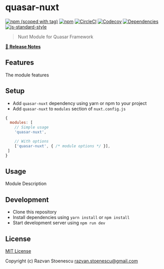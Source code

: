 # quasar-nuxt
[![npm (scoped with tag)](https://img.shields.io/npm/v/quasar-nuxt/latest.svg?style=flat-square)](https://npmjs.com/package/quasar-nuxt)
[![npm](https://img.shields.io/npm/dt/quasar-nuxt.svg?style=flat-square)](https://npmjs.com/package/quasar-nuxt)
[![CircleCI](https://img.shields.io/circleci/project/github/quasarframework/quasar-nuxt.svg?style=flat-square)](https://circleci.com/gh/quasarframework/quasar-nuxt)
[![Codecov](https://img.shields.io/codecov/c/github/quasarframework/quasar-nuxt.svg?style=flat-square)](https://codecov.io/gh/quasarframework/quasar-nuxt)
[![Dependencies](https://david-dm.org/quasarframework/quasar-nuxt/status.svg?style=flat-square)](https://david-dm.org/quasarframework/quasar-nuxt)
[![js-standard-style](https://img.shields.io/badge/code_style-standard-brightgreen.svg?style=flat-square)](http://standardjs.com)

> Nuxt Module for Quasar Framework

[📖 **Release Notes**](./CHANGELOG.md)

## Features

The module features

## Setup
- Add `quasar-nuxt` dependency using yarn or npm to your project
- Add `quasar-nuxt` to `modules` section of `nuxt.config.js`

```js
{
  modules: [
    // Simple usage
    'quasar-nuxt',

    // With options
    ['quasar-nuxt', { /* module options */ }],
 ]
}
```

## Usage

Module Description

## Development

- Clone this repository
- Install dependencies using `yarn install` or `npm install`
- Start development server using `npm run dev`

## License

[MIT License](./LICENSE)

Copyright (c) Razvan Stoenescu <razvan.stoenescu@gmail.com>
